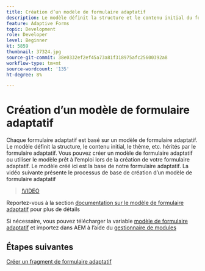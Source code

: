 ```yaml
---
title: Création d’un modèle de formulaire adaptatif
description: Le modèle définit la structure et le contenu initial du formulaire adaptatif.
feature: Adaptive Forms
topic: Development
role: Developer
level: Beginner
kt: 5859
thumbnail: 37324.jpg
source-git-commit: 38e0332ef2ef45a73a81f318975afc25600392a8
workflow-type: tm+mt
source-wordcount: '135'
ht-degree: 8%

---
```



# Création d’un modèle de formulaire adaptatif

Chaque formulaire adaptatif est basé sur un modèle de formulaire adaptatif. Le modèle définit la structure, le contenu initial, le thème, etc. hérités par le formulaire adaptatif. Vous pouvez créer un modèle de formulaire adaptatif ou utiliser le modèle prêt à l’emploi lors de la création de votre formulaire adaptatif.
Le modèle créé ici est la base de notre formulaire adaptatif.
La vidéo suivante présente le processus de base de création d’un modèle de formulaire adaptatif

>[!VIDEO](https://video.tv.adobe.com/v/37324?quality=12&learn=on)

Reportez-vous à la section [documentation sur le modèle de formulaire adaptatif](https://experienceleague.adobe.com/docs/experience-manager-65/forms/adaptive-forms-advanced-authoring/template-editor.html) pour plus de détails

Si nécessaire, vous pouvez télécharger la variable [modèle de formulaire adaptatif](assets/peak-application-template.zip) et importez dans AEM à l’aide du [gestionnaire de modules](http://localhost:4502/crx/packmgr/index.jsp)


## Étapes suivantes

[Créer un fragment de formulaire adaptatif](./create-form-fragment.md)


